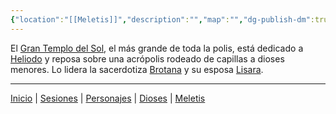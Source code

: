 ```yaml
---
{"location":"[[Meletis]]","description":"","map":"","dg-publish-dm":true,"dg-publish":true,"type":"[[Lugares]]","dg-path":"Lugares/Meletis/Gran Templo del Sol.md","permalink":"/lugares/meletis/gran-templo-del-sol/","dgPassFrontmatter":true}
---
```


<p><span>El <a data-tooltip-position="top" aria-label="Lugares/Gran Templo del Sol" data-href="Lugares/Gran Templo del Sol" href="Lugares/Gran Templo del Sol" class="internal-link" target="_blank" rel="noopener nofollow">Gran Templo del Sol</a>, el más grande de toda la polis, está dedicado a <a data-tooltip-position="top" aria-label="Dioses/Heliodo" data-href="Dioses/Heliodo" href="Dioses/Heliodo" class="internal-link" target="_blank" rel="noopener nofollow">Heliodo</a> y reposa sobre una acrópolis rodeado de capillas a dioses menores. Lo lidera la sacerdotiza <a data-tooltip-position="top" aria-label="Personajes/Brotana" data-href="Personajes/Brotana" href="Personajes/Brotana" class="internal-link" target="_blank" rel="noopener nofollow">Brotana</a> y su esposa <a data-tooltip-position="top" aria-label="Personajes/Lisara" data-href="Personajes/Lisara" href="Personajes/Lisara" class="internal-link" target="_blank" rel="noopener nofollow">Lisara</a>.</span></p><p><span><hr></span></p><p><span><a data-tooltip-position="top" aria-label="Almanaque/Inicio" data-href="Almanaque/Inicio" href="Almanaque/Inicio" class="internal-link" target="_blank" rel="noopener nofollow">Inicio</a> | <a data-tooltip-position="top" aria-label="Almanaque/Sesiones" data-href="Almanaque/Sesiones" href="Almanaque/Sesiones" class="internal-link" target="_blank" rel="noopener nofollow">Sesiones</a> | <a data-tooltip-position="top" aria-label="Almanaque/Personajes" data-href="Almanaque/Personajes" href="Almanaque/Personajes" class="internal-link" target="_blank" rel="noopener nofollow">Personajes</a> | <a data-tooltip-position="top" aria-label="Almanaque/Dioses" data-href="Almanaque/Dioses" href="Almanaque/Dioses" class="internal-link" target="_blank" rel="noopener nofollow">Dioses</a> | <a data-tooltip-position="top" aria-label="Lugares/Meletis" data-href="Lugares/Meletis" href="Lugares/Meletis" class="internal-link" target="_blank" rel="noopener nofollow">Meletis</a> </span></p>